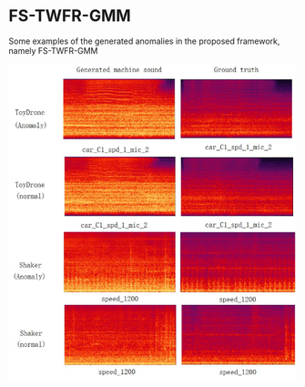 # FS-TWFR-GMM
Some examples of the generated anomalies in the proposed framework, namely FS-TWFR-GMM

![alt text](https://github.com/HejingZhang/FS-TWFR-GMM/blob/main/spectrogram.jpg)
